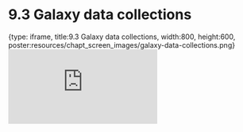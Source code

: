 # 9.3 Galaxy data collections
 
{type: iframe, title:9.3 Galaxy data collections, width:800, height:600, poster:resources/chapt_screen_images/galaxy-data-collections.png}
![](https://vgaysin1.github.io/CURE-MicrobialMysteries-test/galaxy-data-collections.html)
 

 
